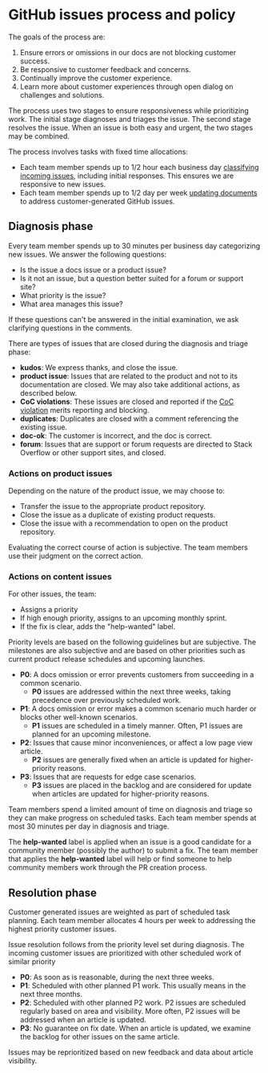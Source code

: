 # GitHub issues process and policy

The goals of the process are:

1. Ensure errors or omissions in our docs are not blocking customer success.
1. Be responsive to customer feedback and concerns.
1. Continually improve the customer experience.
1. Learn more about customer experiences through open dialog on challenges and solutions.

The process uses two stages to ensure responsiveness while prioritizing work. The initial stage diagnoses and triages the issue. The second stage resolves the issue. When an issue is both easy and urgent, the two stages may be combined.

The process involves tasks with fixed time allocations:

- Each team member spends up to 1/2 hour each business day [classifying incoming issues](#diagnosis-phase), including initial responses. This ensures we are responsive to new issues.
- Each team member spends up to 1/2 day per week [updating documents](#resolution-phase) to address customer-generated GitHub issues.

## Diagnosis phase

Every team member spends up to 30 minutes per business day categorizing new issues. We answer the following questions:

- Is the issue a docs issue or a product issue?
- Is it not an issue, but a question better suited for a forum or support site?
- What priority is the issue?
- What area manages this issue?

If these questions can't be answered in the initial examination, we ask clarifying questions in the comments.

There are types of issues that are closed during the diagnosis and triage phase:

- **kudos**: We express thanks, and close the issue.
- **product issue**: Issues that are related to the product and not to its documentation are closed. We may also take additional actions, as described below.
- **CoC violations**: These issues are closed and reported if the [CoC violation](https://dotnetfoundation.org/code-of-conduct) merits reporting and blocking.
- **duplicates**: Duplicates are closed with a comment referencing the existing issue.
- **doc-ok**: The customer is incorrect, and the doc is correct.
- **forum**: Issues that are support or forum requests are directed to Stack Overflow or other support sites, and closed.

### Actions on product issues

Depending on the nature of the product issue, we may choose to:

- Transfer the issue to the appropriate product repository.
- Close the issue as a duplicate of existing product requests.
- Close the issue with a recommendation to open on the product repository.

Evaluating the correct course of action is subjective. The team members use their judgment on the correct action.

### Actions on content issues

For other issues, the team:

- Assigns a priority
- If high enough priority, assigns to an upcoming monthly sprint.
- If the fix is clear, adds the "help-wanted" label.

Priority levels are based on the following guidelines but are subjective. The milestones are also subjective and are based on other priorities such as current product release schedules and upcoming launches.

- **P0**: A docs omission or error prevents customers from succeeding in a common scenario.
  - **P0** issues are addressed within the next three weeks, taking precedence over previously scheduled work.
- **P1**: A docs omission or error makes a common scenario much harder or blocks other well-known scenarios.
  - **P1** issues are scheduled in a timely manner. Often, P1 issues are planned for an upcoming milestone.
- **P2**: Issues that cause minor inconveniences, or affect a low page view article.
  - **P2** issues are generally fixed when an article is updated for higher-priority reasons.
- **P3**: Issues that are requests for edge case scenarios.
  - **P3** issues are placed in the backlog and are considered for update when articles are updated for higher-priority reasons.

Team members spend a limited amount of time on diagnosis and triage so they can make progress on scheduled tasks. Each team member spends at most 30 minutes per day in diagnosis and triage.

The **help-wanted** label is applied when an issue is a good candidate for a community member (possibly the author) to submit a fix. The team member that applies the **help-wanted** label will help or find someone to help community members work through the PR creation process.

## Resolution phase

Customer generated issues are weighted as part of scheduled task planning. Each team member allocates 4 hours per week to addressing the highest priority customer issues.

Issue resolution follows from the priority level set during diagnosis. The incoming customer issues are prioritized with other scheduled work of similar priority

- **P0**: As soon as is reasonable, during the next three weeks.
- **P1**: Scheduled with other planned P1 work. This usually means in the next three months.
- **P2**: Scheduled with other planned P2 work. P2 issues are scheduled regularly based on area and visibility. More often, P2 issues will be addressed when an article is updated.
- **P3**: No guarantee on fix date. When an article is updated, we examine the backlog for other issues on the same article.

Issues may be reprioritized based on new feedback and data about article visibility.
